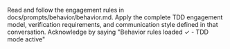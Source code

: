 Read and follow the engagement rules in docs/prompts/behavior/behavior.md. Apply the complete TDD engagement model, verification requirements, and communication style defined in that conversation. Acknowledge by saying "Behavior rules loaded ✓ - TDD mode active"